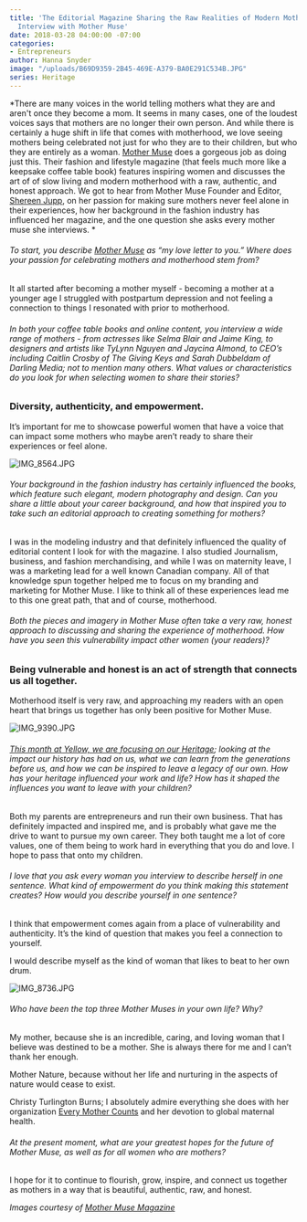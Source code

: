 ```yaml
---
title: 'The Editorial Magazine Sharing the Raw Realities of Modern Motherhood: Our
  Interview with Mother Muse'
date: 2018-03-28 04:00:00 -07:00
categories:
- Entrepreneurs
author: Hanna Snyder
image: "/uploads/B69D9359-2B45-469E-A379-BA0E291C534B.JPG"
series: Heritage
---
```


*There are many voices in the world telling mothers what they are and aren't once they become a mom. It seems in many cases, one of the loudest voices says that mothers are no longer their own person. And while there is certainly a huge shift in life that comes with motherhood, we love seeing mothers being celebrated not just for who they are to their children, but who they are entirely as a woman. [Mother Muse](https://mother-muse.com/) does a gorgeous job as doing just this. Their fashion and lifestyle magazine (that feels much more like a keepsake coffee table book) features inspiring women and discusses the art of of slow living and modern motherhood with a raw, authentic, and honest approach. We got to hear from Mother Muse Founder and Editor, [Shereen Jupp](https://www.instagram.com/mothermusemag/), on her passion for making sure mothers never feel alone in their experiences, how her background in the fashion industry has influenced her magazine, and the one question she asks every mother muse she interviews. *

###### To start, you describe [Mother Muse](https://mother-muse.com/) as “my love letter to you.” Where does your passion for celebrating mothers and motherhood stem from?

It all started after becoming a mother myself - becoming a mother at a younger age I struggled with postpartum depression and not feeling a connection to things I resonated with prior to motherhood.

###### In both your coffee table books and online content, you interview a wide range of mothers - from actresses like Selma Blair and Jaime King, to designers and artists like TyLynn Nguyen and Jaycina Almond, to CEO’s including Caitlin Crosby of The Giving Keys and Sarah Dubbeldam of Darling Media; not to mention many others. What values or characteristics do you look for when selecting women to share their stories?

### Diversity, authenticity, and empowerment.

It’s important for me to showcase powerful women that have a voice that can impact some mothers who maybe aren’t ready to share their experiences or feel alone.

![IMG_8564.JPG](/uploads/IMG_8564.JPG)

###### Your background in the fashion industry has certainly influenced the books, which feature such elegant, modern photography and design. Can you share a little about your career background, and how that inspired you to take such an editorial approach to creating something for mothers?

I was in the modeling industry and that definitely influenced the quality of editorial content I look for with the magazine. I also studied Journalism, business, and fashion merchandising, and while I was on maternity leave, I was a marketing lead for a well known Canadian company. All of that knowledge spun together helped me to focus on my branding and marketing for Mother Muse. I like to think all of these experiences lead me to this one great path, that and of course, motherhood.

###### Both the pieces and imagery in Mother Muse often take a very raw, honest approach to discussing and sharing the experience of motherhood. How have you seen this vulnerability impact other women (your readers)?

### Being vulnerable and honest is an act of strength that connects us all together.

Motherhood itself is very raw, and approaching my readers with an open heart that brings us together has only been positive for Mother Muse.

![IMG_9390.JPG](/uploads/IMG_9390.JPG)

###### [This month at Yellow, we are focusing on our Heritage](https://yellowco.co/blog/series/heritage/); looking at the impact our history has had on us, what we can learn from the generations before us, and how we can be inspired to leave a legacy of our own. How has your heritage influenced your work and life? How has it shaped the influences you want to leave with your children?

Both my parents are entrepreneurs and run their own business. That has definitely impacted and inspired me, and is probably what gave me the drive to want to pursue my own career. They both taught me a lot of core values, one of them being to work hard in everything that you do and love. I hope to pass that onto my children.

###### I love that you ask every woman you interview to describe herself in one sentence. What kind of empowerment do you think making this statement creates? How would you describe yourself in one sentence?

I think that empowerment comes again from a place of vulnerability and authenticity. It’s the kind of question that makes you feel a connection to yourself.

I would describe myself as the kind of woman that likes to beat to her own drum.

![IMG_8736.JPG](/uploads/IMG_8736.JPG)

###### Who have been the top three Mother Muses in your own life? Why?

My mother, because she is an incredible, caring, and loving woman that I believe was destined to be a mother. She is always there for me and I can’t thank her enough.

Mother Nature, because without her life and nurturing in the aspects of nature would cease to exist.

Christy Turlington Burns; I absolutely admire everything she does with her organization [Every Mother Counts](https://www.everymothercounts.org/) and her devotion to global maternal health.

###### At the present moment, what are your greatest hopes for the future of Mother Muse, as well as for all women who are mothers?

I hope for it to continue to flourish, grow, inspire, and connect us together as mothers in a way that is beautiful, authentic, raw, and honest.

*Images courtesy of [Mother Muse Magazine](https://mother-muse.com/)*